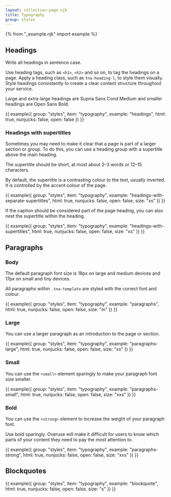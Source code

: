 ```yaml
---
layout: collection-page.njk
title: Typography
group: styles
---
```


{% from "_example.njk" import example %}

## Headings

Write all headings in sentence case.

Use heading tags, such as `<h1>`, `<h2>` and so on, to tag the headings on a page. Apply a heading class, such as `tna-heading-l`, to style them visually. Style headings consistently to create a clear content structure throughout your service.

Large and extra large headings are Supria Sans Cond Medium and smaller headings are Open Sans Bold.

{{ example({ group: "styles", item: "typography", example: "headings", html: true, nunjucks: false, open: false }) }}

### Headings with supertitles

Sometimes you may need to make it clear that a page is part of a larger section or group. To do this, you can use a heading group with a supertitle above the main heading.

The supertitle should be short, at most about 2–3 words or 12–15 characters.

By default, the supertitle is a contrasting colour to the text, usually inverted. It is controlled by the accent colour of the page.

{{ example({ group: "styles", item: "typography", example: "headings-with-separate-supertitles", html: true, nunjucks: false, open: false, size: "xs" }) }}

If the caption should be considered part of the page heading, you can also nest the supertitle within the heading.

{{ example({ group: "styles", item: "typography", example: "headings-with-supertitles", html: true, nunjucks: false, open: false, size: "xs" }) }}

## Paragraphs

### Body

The default paragraph font size is 18px on large and medium devices and 17px on small and tiny devices.

All paragraphs within `.tna-template` are styled with the correct font and colour.

{{ example({ group: "styles", item: "typography", example: "paragraphs", html: true, nunjucks: false, open: false, size: "m" }) }}

### Large

You can use a larger paragraph as an introduction to the page or section. 

{{ example({ group: "styles", item: "typography", example: "paragraphs-large", html: true, nunjucks: false, open: false, size: "xs" }) }}

### Small

You can use the `<small>` element sparingly to make your paragraph font size smaller.

{{ example({ group: "styles", item: "typography", example: "paragraphs-small", html: true, nunjucks: false, open: false, size: "xxs" }) }}

### Bold

You can use the `<strong>` element to increase the weight of your paragraph font.

Use bold sparingly. Overuse will make it difficult for users to know which parts of your content they need to pay the most attention to.

{{ example({ group: "styles", item: "typography", example: "paragraphs-strong", html: true, nunjucks: false, open: false, size: "xxs" }) }}

## Blockquotes

{{ example({ group: "styles", item: "typography", example: "blockquote", html: true, nunjucks: false, open: false, size: "s" }) }}
